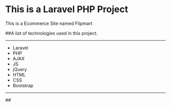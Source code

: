 # This is a Laravel PHP Project
This is a Ecommerce Site named Filpmart 

##A list of technologies used in this project.
<hr>
<ul>
<li>Laravel</li>
<li>PHP</li>
<li>AJAX</li>
<li>JS</li>
<li>jQuery</li>
<li>HTML</li>
<li>CSS</li>
<li>Bootstrap</li>
</ul>
<hr>
##
